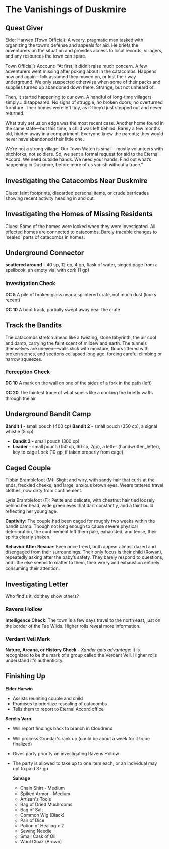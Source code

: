 # The Vanishings of Duskmire

## Quest Giver

Elder Harwen (Town Official): A weary, pragmatic man tasked with organizing the town’s defense and appeals for aid. He briefs the adventurers on the situation and provides access to local records, villagers, and any resources the town can spare.

Town Official’s Account:
“At first, it didn’t raise much concern. A few adventurers went missing after poking about in the catacombs. Happens now and again—folk assumed they moved on, or lost their way underground. We only suspected otherwise when some of their packs and supplies turned up abandoned down there. Strange, but not unheard of.

Then, it started happening to our own. A handful of long-time villagers simply… disappeared. No signs of struggle, no broken doors, no overturned furniture. Their homes were left tidy, as if they’d just stepped out and never returned.

What truly set us on edge was the most recent case. Another home found in the same state—but this time, a child was left behind. Barely a few months old, hidden away in a compartment. Everyone knew the parents; they would never have abandoned their little one.

We’re not a strong village. Our Town Watch is small—mostly volunteers with pitchforks, not soldiers. So, we sent a formal request for aid to the Eternal Accord. We need outside hands. We need your hands. Find out what’s happening in Duskmire, before more of us vanish without a trace.”


## Investigating the Catacombs Near Duskmire

Clues: faint footprints, discarded personal items, or crude barricades showing recent activity heading in and out.

## Investigating the Homes of Missing Residents

Clues: Some of the homes were locked when they were investigated. All effected homes are connected to catacombs. Barely tracable changes to 'sealed' parts of catacombs in homes.

## Underground Connector

**scattered around** - 40 sp, 12 ep, 4 gp, flask of water, singed page from a spellbook, an empty vial with cork (1 gp)

### Investigation Check

**DC 5**
A pile of broken glass near a splintered crate, not much dust (looks recent)

**DC 10**
A boot track, partially swept away near the crate

## Track the Bandits

The catacombs stretch ahead like a twisting, stone labyrinth, the air cool and damp, carrying the faint scent of mildew and earth. The tunnels themselves are uneven—walls slick with moisture, floors littered with broken stones, and sections collapsed long ago, forcing careful climbing or narrow squeezes.

### Perception Check

**DC 10**
A mark on the wall on one of the sides of a fork in the path (left)

**DC 20**
The faintest trace of what smells like a cooking fire briefly wafts through the air

## Underground Bandit Camp

**Bandit 1** - small pouch (400 cp)
**Bandit 2** - small pouch (350 cp), a signal whistle (5 cp)
- **Bandit 3** - small pouch (300 cp)
- **Leader** - small pouch (150 cp, 60 sp, 7gp), a letter (handwritten_letter), key to cage
Lock (10 gp, if taken properly from cage)

## Caged Couple

Tibbin Bramblefoot (M): Slight and wiry, with sandy hair that curls at the ends, freckled cheeks, and large, anxious brown eyes. Wears tattered travel clothes, now dirty from confinement.

Lyria Bramblefoot (F): Petite and delicate, with chestnut hair tied loosely behind her head, wide green eyes that dart constantly, and a faint build reflecting her young age.

<!-- Child Rowan was hidden in a cupboard -->

**Captivity**:
The couple had been caged for roughly two weeks within the bandit camp. Though not long enough to cause severe physical deterioration, the confinement left them pale, exhausted, and tense, their spirits clearly shaken.

**Behavior After Rescue**:
Even once freed, both appear almost dazed and disengaged from their surroundings. Their only focus is their child (Rowan), repeatedly asking after the baby’s safety. They barely respond to questions, and little else seems to matter to them, their worry and exhaustion entirely consuming their attention.

## Investigating Letter

Who find's it, do they show others?

### Ravens Hollow

**Intelligence Check**: The town is a few days travel to the north east, just on the border of the Fae Wilds.  Higher rolls reveal more information.

### Verdant Veil Mark

**Nature, Arcana, or History Check** - *Xander gets advantage*: It is recognized to be the mark of a group called the Verdant Veil.  Higher rolls understand it's authenticity.

## Finishing Up

**Elder Harwin**

- Assists reuniting couple and child
- Promises to prioritize resealing of catacombs
- Tells them to report to Eternal Accord office

**Serelis Varn**

- Will report findings back to branch in Cloudrend
- Will process Grondar's rank up (could be about a week for it to be finalized)
- Gives party priority on investigating Ravens Hollow
- The party is allowed to take up to one item each, or an individual may opt to paid 37 gp

    **Salvage**	

    - Chain Shirt - Medium
    - Spiked Armor - Medium 
    - Artisan's Tools
    - Bag of Dried Mushrooms
    - Bag of Salt
    - Common Wig (Black)
    - Pair of Dice
    - Potion of Healing x 2
    - Sewing Needle
    - Small Cask of Oil
    - Wool Cloak (Brown)